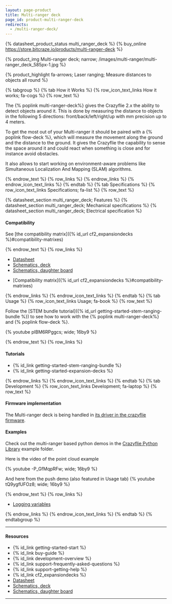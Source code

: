 ```yaml
---
layout: page-product
title: Multi-ranger deck
page_id: product-multi-ranger-deck
redirects:
  - /multi-ranger-deck/
---
```


{% datasheet_product_status multi_ranger_deck %}
{% buy_online https://store.bitcraze.io/products/multi-ranger-deck %}

{% product_img Multi-ranger deck; narrow;
/images/multi-ranger/multi-ranger_deck_585px-1.jpg
%}

{% product_highlight
fa-arrows;
Laser ranging;
Measure distances to objects all round
%}

{% tabgroup %}
{% tab How it Works %}
{% row_icon_text_links How it works; fa-cogs %}
{% row_text %}

The {% poplink multi-ranger-deck%} gives the Crazyflie 2.x the ability to detect objects around it. This is done by measuring the distance to objects in the following 5 directions: front/back/left/right/up with mm precision up to 4 meters.

To get the most out of your Multi-ranger it should be paired with a {% poplink flow-deck %}, which will measure the movement along the ground and the distance to the ground. It gives the Crazyflie  the capability to sense the space around it and could react when something is close and for instance avoid obstacles.

It also allows to start working on environment-aware problems like Simultaneous Localization And Mapping (SLAM) algorithms.


{% endrow_text %}
{% row_links %}
{% endrow_links %}
{% endrow_icon_text_links %}
{% endtab %}
{% tab Specifications %}
{% row_icon_text_links Specifications; fa-list %}
{% row_text %}

{% datasheet_section multi_ranger_deck; Features %}
{% datasheet_section multi_ranger_deck; Mechanical specifications %}
{% datasheet_section multi_ranger_deck; Electrical specification %}
#### Compatibility
See [the compatibility matrix]({% id_url cf2_expansiondecks %}#compatibility-matrixes)

{% endrow_text %}
{% row_links %}

- [Datasheet](/documentation/hardware/multi_ranger_deck/multi_ranger_deck-datasheet.pdf)
- [Schematics, deck](/documentation/hardware/multi_ranger_deck/multi-ranger-reve.pdf)
- [Schematics, daughter board](/documentation/hardware/multi_ranger_deck/multi-ranger-daughter-board-reve.pdf)
* [Compatibility matrix]({% id_url cf2_expansiondecks %}#compatibility-matrixes)

{% endrow_links %}
{% endrow_icon_text_links %}
{% endtab %}
{% tab Usage %}
{% row_icon_text_links Usage; fa-book %}
{% row_text %}

Follow the [STEM bundle tutorial]({% id_url getting-started-stem-ranging-bundle %}) to see how to work with the {% poplink multi-ranger-deck%} and {% poplink flow-deck %}.

{% youtube pIBM6RPggcs; wide; 16by9 %}

{% endrow_text %}
{% row_links %}

#### Tutorials

 - {% id_link getting-started-stem-ranging-bundle %}
 - {% id_link getting-started-expansion-decks %}

{% endrow_links %}
{% endrow_icon_text_links %}
{% endtab %}
{% tab Development %}
{% row_icon_text_links Development;  fa-laptop %}
{% row_text %}

#### Firmware implementation
The Multi-ranger deck is being handled in [its driver in the crazyflie firmware](https://github.com/bitcraze/crazyflie-firmware/blob/master/src/deck/drivers/src/multiranger.c).

#### Examples
Check out the multi-ranger based python demos in the [Crazyflie Python Library](https://github.com/bitcraze/crazyflie-lib-python/tree/master/) example folder.

Here is the video of the point cloud example

{% youtube -P_GfMqpRFw; wide; 16by9 %}


And here from the push demo (also featured in Usage tab)
{% youtube tQ9ygfUFOz8; wide; 16by9 %}

{% endrow_text %}
{% row_links %}

- [Logging variables](/documentation/repository/crazyflie-firmware/master/api/logs/#range)

{% endrow_links %}
{% endrow_icon_text_links %}
{% endtab %}
{% endtabgroup %}



---



#### Resources

- {% id_link getting-started-start %}
- {% id_link buy-guide %}
- {% id_link development-overview %}
- {% id_link support-frequently-asked-questions %}
- {% id_link support-getting-help %}
- {% id_link cf2_expansiondecks %}
- [Datasheet](/documentation/hardware/multi_ranger_deck/multi_ranger_deck-datasheet.pdf)
- [Schematics, deck](/documentation/hardware/multi_ranger_deck/multi-ranger-reve.pdf)
- [Schematics, daughter board](/documentation/hardware/multi_ranger_deck/multi-ranger-daughter-board-reve.pdf)

---
